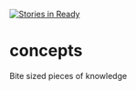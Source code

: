 [![Stories in Ready](https://badge.waffle.io/enspiral-dev-academy/concepts.png?label=ready&title=Ready)](https://waffle.io/enspiral-dev-academy/concepts)
# concepts

Bite sized pieces of knowledge 


